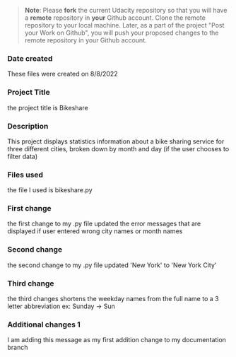 >**Note**: Please **fork** the current Udacity repository so that you will have a **remote** repository in **your** Github account. Clone the remote repository to your local machine. Later, as a part of the project "Post your Work on Github", you will push your proposed changes to the remote repository in your Github account.

### Date created
These files were created on 8/8/2022

### Project Title
the project title is Bikeshare

### Description
This project displays statistics information about a bike sharing service for three different cities,
broken down by month and day (if the user chooses to filter data)

### Files used
the file I used is bikeshare.py

### First change
the first change to my .py file updated the error messages that are displayed if user entered wrong city names or month names

### Second change 
the second change to my .py file updated 'New York' to 'New York City'

### Third change
the third changes shortens the weekday names from the full name to a 3 letter abbreviation ex: Sunday -> Sun

### Additional changes 1
I am adding this message as my first addition change to my documentation branch
